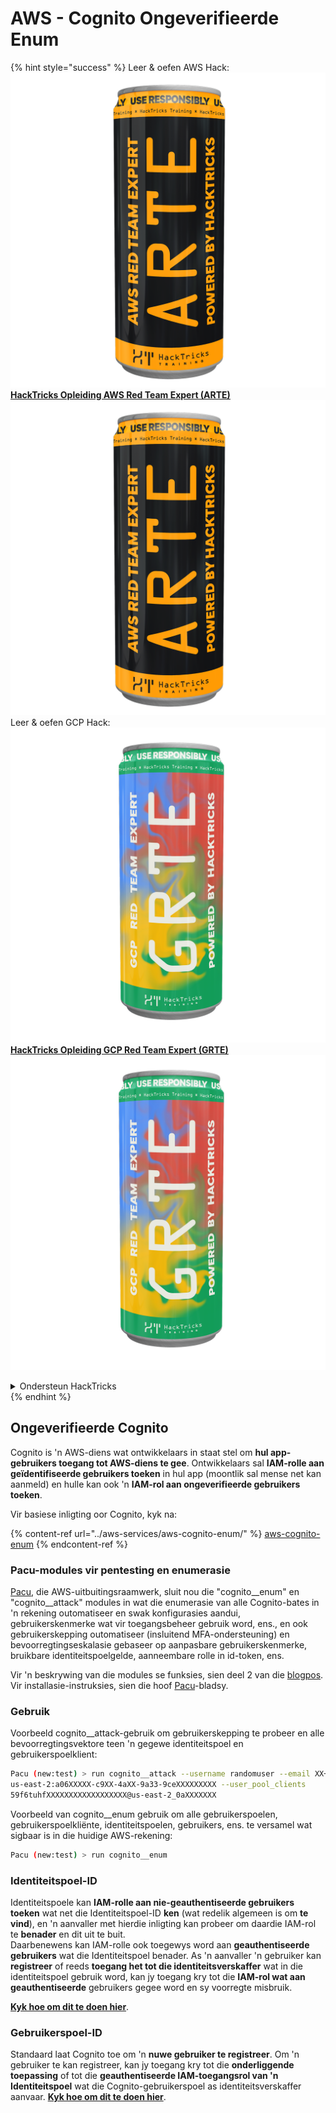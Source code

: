 # AWS - Cognito Ongeverifieerde Enum

{% hint style="success" %}
Leer & oefen AWS Hack:<img src="/.gitbook/assets/image.png" alt="" data-size="line">[**HackTricks Opleiding AWS Red Team Expert (ARTE)**](https://training.hacktricks.xyz/courses/arte)<img src="/.gitbook/assets/image.png" alt="" data-size="line">\
Leer & oefen GCP Hack: <img src="/.gitbook/assets/image (2).png" alt="" data-size="line">[**HackTricks Opleiding GCP Red Team Expert (GRTE)**<img src="/.gitbook/assets/image (2).png" alt="" data-size="line">](https://training.hacktricks.xyz/courses/grte)

<details>

<summary>Ondersteun HackTricks</summary>

* Controleer die [**inskrywingsplanne**](https://github.com/sponsors/carlospolop)!
* **Sluit aan by die** 💬 [**Discord-groep**](https://discord.gg/hRep4RUj7f) of die [**telegram-groep**](https://t.me/peass) of **volg** ons op **Twitter** 🐦 [**@hacktricks\_live**](https://twitter.com/hacktricks\_live)**.**
* **Deel hacktruuks deur PR's in te dien by die** [**HackTricks**](https://github.com/carlospolop/hacktricks) en [**HackTricks Cloud**](https://github.com/carlospolop/hacktricks-cloud) github-opslag.

</details>
{% endhint %}

## Ongeverifieerde Cognito

Cognito is 'n AWS-diens wat ontwikkelaars in staat stel om **hul app-gebruikers toegang tot AWS-diens te gee**. Ontwikkelaars sal **IAM-rolle aan geïdentifiseerde gebruikers toeken** in hul app (moontlik sal mense net kan aanmeld) en hulle kan ook 'n **IAM-rol aan ongeverifieerde gebruikers toeken**.

Vir basiese inligting oor Cognito, kyk na:

{% content-ref url="../aws-services/aws-cognito-enum/" %}
[aws-cognito-enum](../aws-services/aws-cognito-enum/)
{% endcontent-ref %}

### Pacu-modules vir pentesting en enumerasie

[Pacu](https://github.com/RhinoSecurityLabs/pacu), die AWS-uitbuitingsraamwerk, sluit nou die "cognito__enum" en "cognito__attack" modules in wat die enumerasie van alle Cognito-bates in 'n rekening outomatiseer en swak konfigurasies aandui, gebruikerskenmerke wat vir toegangsbeheer gebruik word, ens., en ook gebruikerskepping outomatiseer (insluitend MFA-ondersteuning) en bevoorregtingseskalasie gebaseer op aanpasbare gebruikerskenmerke, bruikbare identiteitspoelgelde, aanneembare rolle in id-token, ens.

Vir 'n beskrywing van die modules se funksies, sien deel 2 van die [blogpos](https://rhinosecuritylabs.com/aws/attacking-aws-cognito-with-pacu-p2). Vir installasie-instruksies, sien die hoof [Pacu](https://github.com/RhinoSecurityLabs/pacu)-bladsy.

### Gebruik

Voorbeeld cognito__attack-gebruik om gebruikerskepping te probeer en alle bevoorregtingsvektore teen 'n gegewe identiteitspoel en gebruikerspoelklient:
```bash
Pacu (new:test) > run cognito__attack --username randomuser --email XX+sdfs2@gmail.com --identity_pools
us-east-2:a06XXXXX-c9XX-4aXX-9a33-9ceXXXXXXXXX --user_pool_clients
59f6tuhfXXXXXXXXXXXXXXXXXX@us-east-2_0aXXXXXXX
```
Voorbeeld van cognito__enum gebruik om alle gebruikerspoelen, gebruikerspoelkliënte, identiteitspoelen, gebruikers, ens. te versamel wat sigbaar is in die huidige AWS-rekening:
```bash
Pacu (new:test) > run cognito__enum
```
### Identiteitspoel-ID

Identiteitspoele kan **IAM-rolle aan nie-geauthentiseerde gebruikers toeken** wat net die Identiteitspoel-ID **ken** (wat redelik algemeen is om **te vind**), en 'n aanvaller met hierdie inligting kan probeer om daardie IAM-rol te **benader** en dit uit te buit.\
Daarbenewens kan IAM-rolle ook toegewys word aan **geauthentiseerde gebruikers** wat die Identiteitspoel benader. As 'n aanvaller 'n gebruiker kan **registreer** of reeds **toegang het tot die identiteitsverskaffer** wat in die identiteitspoel gebruik word, kan jy toegang kry tot die **IAM-rol wat aan geauthentiseerde** gebruikers gegee word en sy voorregte misbruik.

[**Kyk hoe om dit te doen hier**](../aws-services/aws-cognito-enum/cognito-identity-pools.md).

### Gebruikerspoel-ID

Standaard laat Cognito toe om 'n **nuwe gebruiker te registreer**. Om 'n gebruiker te kan registreer, kan jy toegang kry tot die **onderliggende toepassing** of tot die **geauthentiseerde IAM-toegangsrol van 'n Identiteitspoel** wat die Cognito-gebruikerspoel as identiteitsverskaffer aanvaar. [**Kyk hoe om dit te doen hier**](../aws-services/aws-cognito-enum/cognito-user-pools.md#registration).
